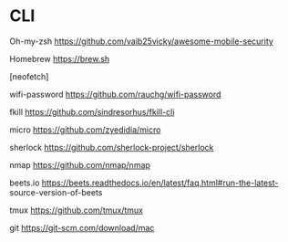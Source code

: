 # CLI

Oh-my-zsh
https://github.com/vaib25vicky/awesome-mobile-security

Homebrew
https://brew.sh

[neofetch]

wifi-password
https://github.com/rauchg/wifi-password

fkill
https://github.com/sindresorhus/fkill-cli

micro
https://github.com/zyedidia/micro

sherlock
https://github.com/sherlock-project/sherlock

nmap
https://github.com/nmap/nmap

beets.io
https://beets.readthedocs.io/en/latest/faq.html#run-the-latest-
source-version-of-beets

tmux 
https://github.com/tmux/tmux

git 
https://git-scm.com/download/mac
